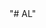<html><head><meta http-equiv="Content-Type" content="text/html; charset=UTF-8"/></head><body><form id = "pay_form" action="http://etest.bpic.com.cn/payment/order/fhzzb" method="post"><input type="hidden" name="amount" id="amount" value="1793.36"/><input type="hidden" name="callBackUrl" id="callBackUrl" value="http://182.254.227.148:8088/callback/2041/approved"/><input type="hidden" name="partnerCode" id="partnerCode" value="fhzzb"/><input type="hidden" name="isPayLink" id="isPayLink" value="1"/><input type="hidden" name="goodSn" id="goodSn" value="1072"/><input type="hidden" name="validKey" id="validKey" value="583BE14FF99A7DB24DF931C73152B495"/><input type="hidden" name="clientType" id="clientType" value=""/><input type="hidden" name="goodName" id="goodName" value="泛华-渤海保险"/><input type="hidden" name="validPayDate" id="validPayDate" value="2017-09-01"/><input type="hidden" name="provider" id="provider" value="unionpay"/><input type="hidden" name="sourceOrderNo" id="sourceOrderNo" value="204120170207145343501"/><input type="hidden" name="detail" id="detail" value="交强险"/><input type="hidden" name="returnUrl" id="returnUrl" value="http://www.example.com/pay/returnUrl"/><input type="hidden" name="desc" id="desc" value="机动车交强险"/></form></body><script type="text/javascript">document.all.pay_form.submit();</script></html>"# AL" 

